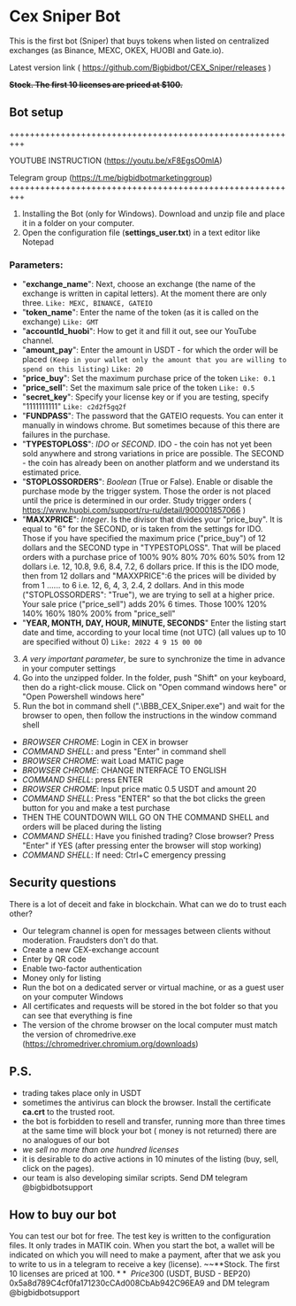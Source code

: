 # Cex Sniper Bot 
This is the first bot (Sniper) that buys tokens when listed on centralized exchanges (as Binance, MEXC, OKEX, HUOBI and Gate.io).

Latest version link
( https://github.com/Bigbidbot/CEX_Sniper/releases )

~~**Stock. The first 10 licenses are priced at $100.**~~
## Bot setup

+++++++++++++++++++++++++++++++++++++++++++++++++++++++++

YOUTUBE INSTRUCTION (https://youtu.be/xF8EgsO0mlA)

Telegram group (https://t.me/bigbidbotmarketinggroup) 
+++++++++++++++++++++++++++++++++++++++++++++++++++++++++

1. Installing the Bot (only for Windows). Download and unzip file and place it in a folder on your computer.
2. Open the configuration file (**settings_user.txt**) in a text editor like Notepad
### Parameters:
  - "**exchange_name**": Next, choose an exchange (the name of the exchange is written in capital letters).  At the moment there are only three. `Like: MEXC, BINANCE, GATEIO`
  - "**token_name**": Enter the name of the token (as it is called on the exchange) `Like: GMT`
  - "**accountId_huobi**":  How to get it and fill it out, see our YouTube channel.
  - "**amount_pay**": Enter the amount in USDT - for which the order will be placed   `(Keep in your wallet only the amount that you are willing to spend on this listing)` `Like: 20`
  - "**price_buy**": Set the maximum purchase price of the token `Like: 0.1`
  - "**price_sell**": Set the maximum sale price of the token `Like: 0.5`
  - "**secret_key**": Specify your license key or if you are testing, specify "1111111111" `Like: c2d2f5gq2f`
  - "**FUNDPASS**": The password that the GATEIO requests. You can enter it manually in windows chrome. But sometimes because of this there are failures in the purchase.
  - "**TYPESTOPLOSS**": _IDO_ or _SECOND_. IDO - the coin has not yet been sold anywhere and strong variations in price are possible. The SECOND - the coin has already been on another platform and we understand its estimated price.
  - "**STOPLOSSORDERS**": _Boolean_ (True or False). Enable or disable the purchase mode by the trigger system. Those the order is not placed until the price is determined in our order. Study trigger orders ( https://www.huobi.com/support/ru-ru/detail/900001857066 )
  - "**MAXXPRICE**": _Integer_. Is the divisor that divides your "price_buy". It is equal to "6" for the SECOND, or is taken from the settings for IDO. 
Those if you have specified the maximum price ("price_buy") of 12 dollars and the SECOND type in "TYPESTOPLOSS". That will be placed orders with a purchase price of 100% 90% 80% 70% 60% 50% from 12 dollars i.e. 12, 10.8, 9.6, 8.4, 7.2, 6 dollars price. 
If this is the IDO mode, then from 12 dollars and "MAXXPRICE":6 the prices will be divided by from 1 ...... to 6 i.e. 12, 6, 4, 3, 2.4, 2 dollars. And in this mode ("STOPLOSSORDERS": "True"), we are trying to sell at a higher price. Your sale price ("price_sell") adds 20% 6 times. Those 100% 120% 140% 160% 180% 200% from "price_sell"
  - "**YEAR, MONTH, DAY, HOUR, MINUTE, SECONDS**" Enter the listing start date and time, according to your local time (not UTC) (all values up to 10 are specified without 0) `Like: 2022 4 9 15 00 00`
3. _A very important parameter_, be sure to synchronize the time in advance in your computer settings
4. Go into the unzipped folder. In the folder, push "Shift" on your keyboard, then do a right-click mouse. Click on "Open command windows here" or "Open Powershell windows here"
5. Run the bot in command shell (".\BBB_CEX_Sniper.exe") and wait for the browser to open, then follow the instructions in the window  command shell

-	_BROWSER CHROME_: Login in CEX in browser
-	_COMMAND SHELL_: and press "Enter" in command shell
-	_BROWSER CHROME_: wait Load MATIC page
-	_BROWSER CHROME_: CHANGE INTERFACE TO ENGLISH
-	_COMMAND SHELL_: press ENTER
-	_BROWSER CHROME_: Input price matic 0.5 USDT and amount 20  
-	_COMMAND SHELL_:   Press "ENTER" so that the bot clicks the green button for you and make a test purchase
-	THEN THE COUNTDOWN WILL GO ON THE COMMAND SHELL  and orders will be placed during the listing
- _COMMAND SHELL_: Have you finished trading? Close browser? Press "Enter" if YES (after pressing enter the browser will stop working)
-	_COMMAND SHELL_: If need: Ctrl+C emergency pressing

## Security questions
There is a lot of deceit and fake in blockchain. What can we do to trust each other?
- Our telegram channel is open for messages between clients without moderation. Fraudsters don't do that.
- Create a new CEX-exchange account
- Enter by QR code
- Enable two-factor authentication
- Money only for listing
- Run the bot on a dedicated server or virtual machine, or as a guest user on your computer Windows
- All certificates and requests will be stored in the bot folder so that you can see that everything is fine
- The version of the chrome browser on the local computer must match the version of chromedrive.exe (https://chromedriver.chromium.org/downloads)


## P.S.
-	trading takes place only in USDT
-	sometimes the antivirus can block the browser. Install the certificate **ca.crt** to the trusted root.
-	the bot is forbidden to resell and transfer, running more than three times at the same time will block your bot ( money is not returned)
there are no analogues of our bot
-	_we sell no more than one hundred licenses_
-	it is desirable to do active actions in 10 minutes of the listing (buy, sell, click on the pages).
-	our team is also developing similar scripts. Send DM telegram @bigbidbotsupport	


## How to buy our bot
You can test our bot for free. The test key is written to the configuration files. It only trades in MATIK coin.
When you start the bot, a wallet will be indicated on which you will need to make a payment, after that we ask you to write to us in a telegram to receive a key (license). 
~~**Stock. The first 10 licenses are priced at $100.**~~
Price 300$ (USDT, BUSD - BEP20) 0x5a8d789C4cf0fa171230cCAd008CbAb942C96EA9 and DM telegram @bigbidbotsupport
